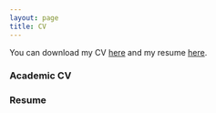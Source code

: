 ```yaml
---
layout: page
title: CV
---
```

You can download my CV [here](/_uploads/Konduri_academic_cv.pdf) and my resume [here](/_uploads/Konduri_tech_resume.pdf).
### Academic CV
<object data="/_uploads/Konduri_academic_cv.pdf" width="1000" height="1000" type='application/pdf'/>

### Resume
<object data="/_uploads/Konduri_tech_resume.pdf" width="1000" height="1000" type='application/pdf'/>

